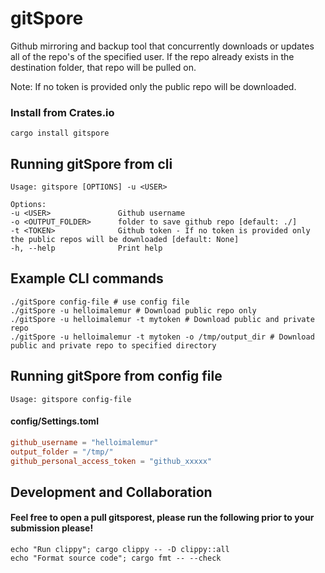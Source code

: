 # gitSpore
Github mirroring and backup tool that concurrently downloads or updates all of the repo's of the specified user.
If the repo already exists in the destination folder, that repo will be pulled on.

Note: If no token is provided only the public repo will be downloaded.


### Install from Crates.io
    cargo install gitspore

## Running gitSpore from cli
    Usage: gitspore [OPTIONS] -u <USER>
    
    Options:
    -u <USER>               Github username
    -o <OUTPUT_FOLDER>      folder to save github repo [default: ./]
    -t <TOKEN>              Github token - If no token is provided only the public repos will be downloaded [default: None]
    -h, --help              Print help

## Example CLI commands
    ./gitSpore config-file # use config file
    ./gitSpore -u helloimalemur # Download public repo only
    ./gitSpore -u helloimalemur -t mytoken # Download public and private repo
    ./gitSpore -u helloimalemur -t mytoken -o /tmp/output_dir # Download public and private repo to specified directory

## Running gitSpore from config file
    Usage: gitspore config-file
#### config/Settings.toml
```toml
github_username = "helloimalemur"
output_folder = "/tmp/"
github_personal_access_token = "github_xxxxx"
```

## Development and Collaboration
#### Feel free to open a pull gitsporest, please run the following prior to your submission please!
    echo "Run clippy"; cargo clippy -- -D clippy::all
    echo "Format source code"; cargo fmt -- --check
####
